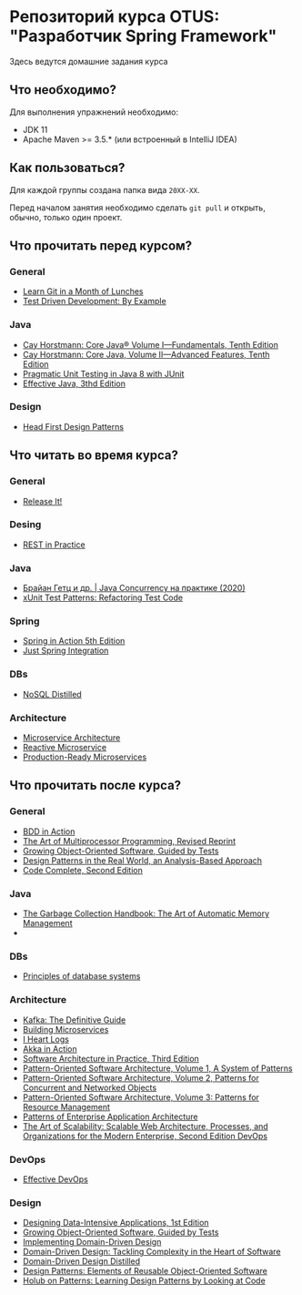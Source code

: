 # Репозиторий курса OTUS: "Разработчик Spring Framework"

Здесь ведутся домашние задания курса

## Что необходимо?

Для выполнения упражнений необходимо:
* JDK 11
* Apache Maven >= 3.5.* (или встроенный в IntelliJ IDEA) 

## Как пользоваться?

Для каждой группы создана папка вида `20XX-XX`.

Перед началом занятия необходимо сделать `git pull` и открыть, обычно, только один проект.

## Что прочитать перед курсом?

### General 
* [Learn Git in a Month of Lunches](https://pepa.holla.cz/wp-content/uploads/2016/01/Learn-Git-in-a-Month-of-Lunches.pdf)
* [Test Driven Development: By Example](https://www.amazon.com/Test-Driven-Development-Kent-Beck/dp/0321146530)

### Java
* [Cay Horstmann: Core Java® Volume I—Fundamentals, Tenth Edition](https://www.oreilly.com/library/view/core-java-volume/9780134177335/)
* [Cay Horstmann: Core Java, Volume II—Advanced Features, Tenth Edition](https://www.oreilly.com/library/view/core-java-volume/9780134177878/)
* [Pragmatic Unit Testing in Java 8 with JUnit](https://www.oreilly.com/library/view/pragmatic-unit-testing/9781680500769/)
* [Effective Java, 3thd Edition](https://www.amazon.com/gp/product/0134685997)

### Design
* [Head First Design Patterns](https://www.oreilly.com/library/view/head-first-design/0596007124/)

## Что читать во время курса?

### General
* [Release It!](https://www.oreilly.com/library/view/release-it/9781680500264/)

### Desing
* [REST in Practice](https://www.oreilly.com/library/view/rest-in-practice/9781449383312/)

### Java
* [Брайан Гетц и др. | Java Concurrency на практике (2020)](https://www.amazon.com/Java-Concurrency-Practice-Brian-Goetz/dp/0321349601)
* [xUnit Test Patterns: Refactoring Test Code](https://www.oreilly.com/library/view/xunit-test-patterns/9780131495050/)

### Spring
* [Spring in Action 5th Edition](https://www.amazon.com/Spring-Action-Craig-Walls/dp/1617294942)
* [Just Spring Integration](https://www.oreilly.com/library/view/just-spring-integration/9781449335403/)

### DBs
* [NoSQL Distilled](https://bigdata-ir.com/wp-content/uploads/2017/04/NoSQL-Distilled.pdf)

### Architecture
* [Microservice Architecture](https://www.oreilly.com/library/view/microservice-architecture/9781491956328/)
* [Reactive Microservice](https://www.oreilly.com/library/view/reactive-microservices-architecture/9781491975664/)
* [Production-Ready Microservices](https://www.oreilly.com/library/view/reactive-microservices-architecture/9781491975664/)

## Что прочитать после курса?

### General
* [BDD in Action](https://www.manning.com/books/bdd-in-action)
* [The Art of Multiprocessor Programming, Revised Reprint](https://www.oreilly.com/library/view/the-art-of/9780123973375/)
* [Growing Object-Oriented Software, Guided by Tests](https://www.oreilly.com/library/view/growing-object-oriented-software/9780321574442/)
* [Design Patterns in the Real World, an Analysis-Based Approach](https://www.oreilly.com/library/view/design-patterns-in/9781491935828/)
* [Code Complete, Second Edition](https://www.oreilly.com/library/view/code-complete-second/0735619670/)

### Java
* [The Garbage Collection Handbook: The Art of Automatic Memory Management](https://www.amazon.com/Garbage-Collection-Handbook-Management-Algorithms/dp/1420082795)
* 

### DBs
* [Principles of database systems](https://www.sti-innsbruck.at/sites/default/files/Knowledge-Representation-Search-and-Rules/principles-of-database-and-knowledge-base-systems-volume-1-1.pdf)

### Architecture
* [Kafka: The Definitive Guide](https://www.oreilly.com/library/view/kafka-the-definitive/9781491936153/) 
* [Building Microservices](https://www.oreilly.com/library/view/building-microservices/9781491950340/)
* [I Heart Logs](https://www.oreilly.com/library/view/i-heart-logs/9781491909379/)
* [Akka in Action](https://www.oreilly.com/library/view/akka-in-action/9781617291012/)
* [Software Architecture in Practice, Third Edition](https://www.oreilly.com/library/view/software-architecture-in/9780132942799/)
* [Pattern-Oriented Software Architecture, Volume 1, A System of Patterns](https://www.oreilly.com/library/view/software-architecture-in/9780132942799/)
* [Pattern-Oriented Software Architecture, Volume 2, Patterns for Concurrent and Networked Objects](https://www.oreilly.com/library/view/pattern-oriented-software-architecture/9781118725177/)
* [Pattern-Oriented Software Architecture, Volume 3: Patterns for Resource Management](https://www.oreilly.com/library/view/pattern-oriented-software-architecture/9780470845257/)
* [Patterns of Enterprise Application Architecture](https://www.oreilly.com/library/view/patterns-of-enterprise/0321127420/)
* [The Art of Scalability: Scalable Web Architecture, Processes, and Organizations for the Modern Enterprise, Second Edition
DevOps](https://www.oreilly.com/library/view/the-art-of/9780134031408/)

### DevOps
* [Effective DevOps](https://www.oreilly.com/library/view/effective-devops/9781491926291/)

### Design
* [Designing Data-Intensive Applications, 1st Edition](https://www.oreilly.com/library/view/designing-data-intensive-applications/9781491903063/)
* [Growing Object-Oriented Software, Guided by Tests](https://www.oreilly.com/library/view/growing-object-oriented-software/9780321574442/)
* [Implementing Domain-Driven Design](https://www.oreilly.com/library/view/implementing-domain-driven-design/9780133039900/)
* [Domain-Driven Design: Tackling Complexity in the Heart of Software](https://www.amazon.com/Domain-Driven-Design-Tackling-Complexity-Software/dp/0321125215)
* [Domain-Driven Design Distilled](https://www.oreilly.com/library/view/domain-driven-design-distilled/9780134434964/)
* [Design Patterns: Elements of Reusable Object-Oriented Software](https://www.amazon.com/Design-Patterns-Elements-Reusable-Object-Oriented/dp/0201633612)
* [Holub on Patterns: Learning Design Patterns by Looking at Code](https://www.amazon.com/Holub-Patterns-Learning-Looking-Professionals/dp/159059388X)
